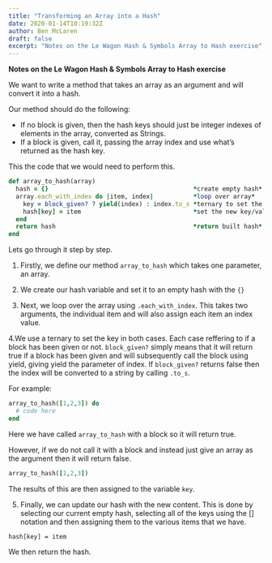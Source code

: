 ```yaml
---
title: "Transforming an Array into a Hash"
date: 2020-01-14T10:19:32Z
author: Ben McLaren
draft: false
excerpt: "Notes on the Le Wagon Hash & Symbols Array to Hash exercise"
---
```


**Notes on the Le Wagon Hash & Symbols Array to Hash exercise**

We want to write a method that takes an array as an argument and will convert it into a hash.

Our method should do the following:

- If no block is given, then the hash keys should just be integer indexes of elements in the array, converted as Strings.
- If a block is given, call it, passing the array index and use what’s returned as the hash key.

This the code that we would need to perform this.
```ruby
def array_to_hash(array)
  hash = {}                                        *create empty hash*
  array.each_with_index do |item, index|           *loop over array*
    key = block_given? ? yield(index) : index.to_s *ternary to set the key in both cases*
    hash[key] = item                               *set the new key/value pair*
  end
  return hash                                      *return built hash*
end
```
Lets go through it step by step.

1. Firstly,  we define our method `array_to_hash` which takes one parameter, an array.

2. We create our hash variable and set it to an empty hash with the `{}`

3. Next, we loop over the array using `.each_with_index`. This takes two arguments, the individual item and will also assign each item an index value.

4.We use a ternary to set the key in both cases. Each case reffering to if a block has been given or not. `block_given?` simply means that it will return true if a block has been given and will subsequently call the block using yield, giving yield the parameter of index. If `block_given?` returns false then the index will be converted to a string by calling `.to_s`.

For example:

```ruby
array_to_hash([1,2,3]) do
  # code here
end
```

Here we have called `array_to_hash` with a block so it will return true.

However, if we do not call it with a block and instead just give an array as the argument then it will return false.

```ruby
array_to_hash([1,2,3])
```

The results of this are then assigned to the variable `key`.

5. Finally, we can update our hash with the new content. This is done by selecting our current empty hash, selecting all of the keys using the [] notation and then assigning them to the various items that we have.

`hash[key] = item`

We then return the hash.









